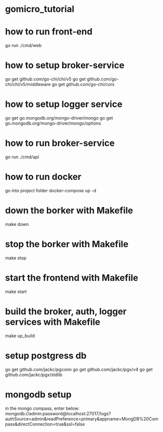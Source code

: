 # gomicro_tutorial
how to run front-end
=============================
go run ./cmd/web

how to setup broker-service
=============================
go get github.com/go-chi/chi/v5
go get github.com/go-chi/chi/v5/middleware
go get github.com/go-chi/cors

how to setup logger service
=============================
go get go.mongodb.org/mongo-driver/mongo
go get go.mongodb.org/mongo-driver/mongo/options

how to run broker-service
=============================
go run ./cmd/api

how to run docker 
=============================
go into project folder
docker-compose up -d

down the borker with Makefile
=============================
make down

stop the borker with Makefile
=============================
make stop

start the frontend with Makefile
=============================
make start

build the broker, auth, logger services with Makefile
=============================
make up_build

setup postgress db
=============================
go get github.com/jackc/pgconn
go get github.com/jackc/pgx/v4
go get github.com/jackc/pgx/stdlib

mongodb setup
=============================
in the mongo compass, enter below:
mongodb://admin:password@localhost:27017/logs?authSource=admin&readPreference=primary&appname=MongDB%20Compass&directConnection=true&ssl=false
